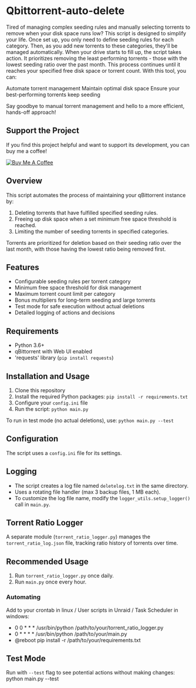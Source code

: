 # Qbittorrent-auto-delete

Tired of managing complex seeding rules and manually selecting torrents to remove when your disk space runs low? This script is designed to simplify your life. Once set up, you only need to define seeding rules for each category. Then, as you add new torrents to these categories, they'll be managed automatically.
When your drive starts to fill up, the script takes action. It prioritizes removing the least performing torrents - those with the lowest seeding ratio over the past month. This process continues until it reaches your specified free disk space or torrent count.
With this tool, you can:

Automate torrent management
Maintain optimal disk space
Ensure your best-performing torrents keep seeding

Say goodbye to manual torrent management and hello to a more efficient, hands-off approach!

## Support the Project

If you find this project helpful and want to support its development, you can buy me a coffee!

[![Buy Me A Coffee](https://img.shields.io/badge/Buy%20Me%20A%20Coffee-☕-yellow.svg)](https://www.buymeacoffee.com/Mythic82)

## Overview

This script automates the process of maintaining your qBittorrent instance by:

1. Deleting torrents that have fulfilled specified seeding rules.
2. Freeing up disk space when a set minimum free space threshold is reached.
3. Limiting the number of seeding torrents in specified categories.

Torrents are prioritized for deletion based on their seeding ratio over the last month, with those having the lowest ratio being removed first.

## Features

- Configurable seeding rules per torrent category
- Minimum free space threshold for disk management
- Maximum torrent count limit per category
- Bonus multipliers for long-term seeding and large torrents
- Test mode for safe execution without actual deletions
- Detailed logging of actions and decisions

## Requirements

- Python 3.6+
- qBittorrent with Web UI enabled
- 'requests' library (`pip install requests`)

## Installation and Usage

1. Clone this repository
2. Install the required Python packages: `pip install -r requirements.txt`
3. Configure your `config.ini` file
4. Run the script: `python main.py`

To run in test mode (no actual deletions), use: `python main.py --test`

## Configuration

The script uses a `config.ini` file for its settings.

## Logging

- The script creates a log file named `deletelog.txt` in the same directory.
- Uses a rotating file handler (max 3 backup files, 1 MB each).
- To customize the log file name, modify the `logger_utils.setup_logger()` call in `main.py`.

## Torrent Ratio Logger

A separate module (`torrent_ratio_logger.py`) manages the `torrent_ratio_log.json` file, tracking ratio history of torrents over time.

## Recommended Usage

1. Run `torrent_ratio_logger.py` once daily.
2. Run `main.py` once every hour.

### Automating

Add to your crontab in linux / User scripts in Unraid / Task Scheduler in windows:
- 0 0 * * * /usr/bin/python /path/to/your/torrent_ratio_logger.py
- 0 * * * * /usr/bin/python /path/to/your/main.py
- @reboot pip install -r /path/to/your/requirements.txt

## Test Mode

Run with `--test` flag to see potential actions without making changes:
python main.py --test
